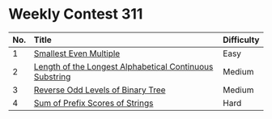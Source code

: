 # Weekly Contest 311

| No. | Title | Difficulty
|:---|:---|:---|
| 1 | [Smallest Even Multiple](https://leetcode.com/problems/smallest-even-multiple/) | Easy
| 2 | [Length of the Longest Alphabetical Continuous Substring](https://leetcode.com/problems/length-of-the-longest-alphabetical-continuous-substring/) | Medium
| 3 | [Reverse Odd Levels of Binary Tree](https://leetcode.com/problems/reverse-odd-levels-of-binary-tree/) | Medium
| 4 | [Sum of Prefix Scores of Strings](https://leetcode.com/problems/sum-of-prefix-scores-of-strings/) | Hard